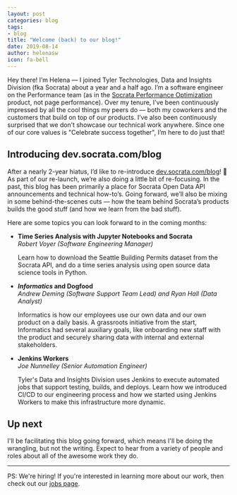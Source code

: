 ```yaml
---
layout: post
categories: blog
tags:
- blog
title: "Welcome (back) to our blog!"
date: 2019-08-14
author: helenasw
icon: fa-bell
---
```


Hey there! I’m Helena — I joined Tyler Technologies, Data and Insights Division (fka Socrata) about a year and a half ago. I’m a software engineer on the Performance team (as in the [Socrata Performance Optimization](https://www.tylertech.com/products/socrata/performance-optimization) product, not page performance). Over my tenure, I’ve been continuously impressed by all the cool things my peers do — both my coworkers and the customers that build on top of our products. I’ve also been continuously surprised that we don’t showcase our technical work anywhere. Since one of our core values is "Celebrate success together", I’m here to do just that!

## Introducing dev.socrata.com/blog

After a nearly 2-year hiatus, I’d like to re-introduce [dev.socrata.com/blog](https://dev.socrata.com/blog/)! 🎉 As part of our re-launch, we’re also doing a little bit of re-focusing. In the past, this blog has been primarily a place for Socrata Open Data API announcements and technical how-to’s. Going forward, we’ll also be mixing in some behind-the-scenes cuts — how the team behind Socrata’s products builds the good stuff (and how we learn from the bad stuff).

Here are some topics you can look forward to in the coming months:
* **Time Series Analysis with Jupyter Notebooks and Socrata**<br>
  _Robert Voyer (Software Engineering Manager)_

  Learn how to download the Seattle Building Permits dataset from the Socrata API, and do a time series analysis using open source data science tools in Python.<br>


* **_Informatics_ and Dogfood**<br>
  _Andrew Deming (Software Support Team Lead) and Ryan Hall (Data Analyst)_

  Informatics is how our employees use our own data and our own product on a daily basis. A grassroots initiative from the start, Informatics had several auxiliary goals, like onboarding new staff with the product and securely sharing data with internal and external stakeholders.<br>


* **Jenkins Workers**<br>
  _Joe Nunnelley (Senior Automation Engineer)_

  Tyler's Data and Insights Division uses Jenkins to execute automated jobs that support testing, builds, and deploys. Learn how we introduced CI/CD to our engineering process and how we started using Jenkins Workers to make this infrastructure more dynamic.

## Up next

I'll be facilitating this blog going forward, which means I'll be doing the wrangling, but not the writing. Expect to hear from a variety of people and roles about all of the awesome work they do.

---

PS: We're hiring! If you're interested in learning more about our work, then check out our [jobs page](https://app.jobvite.com/j?bj=or8b4fwy&s=devblog).
